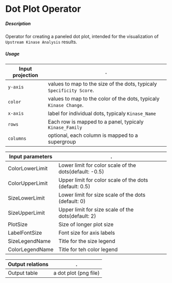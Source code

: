 # Dot Plot Operator

##### Description

Operator for creating a paneled dot plot, intended for the visualization of `Upstream Kinase Analysis` results.


##### Usage


Input projection|.
---|---
`y-axis` | values to map to the size of the dots, typicaly `Specificity Score`.
`color`| values to map to the color of the dots, typicaly `Kinase Change`.
`x-axis` | label for individual dots, typicaly `Kinase_Name`
`rows` | Each row is mapped to a panel, typicaly `Kinase_Family`
`columns`| optional, each column is mapped to a supergroup


Input parameters|.
---|---
ColorLowerLimit|Lower limit for color scale of the dots(default: -0.5)
ColorUpperLimit|Upper limit for color scale of the dots (default: 0.5)
SizeLowerLimit|Lower limit for size scale of the dots (default: 0)
SizeUpperLimit|Upper limit for size scale of the dots(default: 2)
PlotSize|Size of longer plot size
LabelFontSize|Font size for axis labels
SizeLegendName|Title for the size legend
ColorLegendName|Title for teh color legend


Output relations|.
---|---
Output table | a dot plot (png file)








 
 
